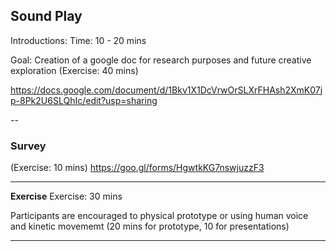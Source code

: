 ## Sound Play  
Introductions: Time: 10 - 20 mins


Goal: Creation of a google doc for research purposes and future creative exploration (Exercise: 40 mins) 

https://docs.google.com/document/d/1Bkv1X1DcVrwOrSLXrFHAsh2XmK07jp-8Pk2U6SLQhIc/edit?usp=sharing 


--
### Survey 
(Exercise: 10 mins) 
https://goo.gl/forms/HgwtkKG7nswjuzzF3 

--------------------------- 
**Exercise** Exercise: 30 mins

Participants are encouraged to physical prototype or using human voice and kinetic movememt   (20 mins for prototype, 10 for presentations) 

------ 


